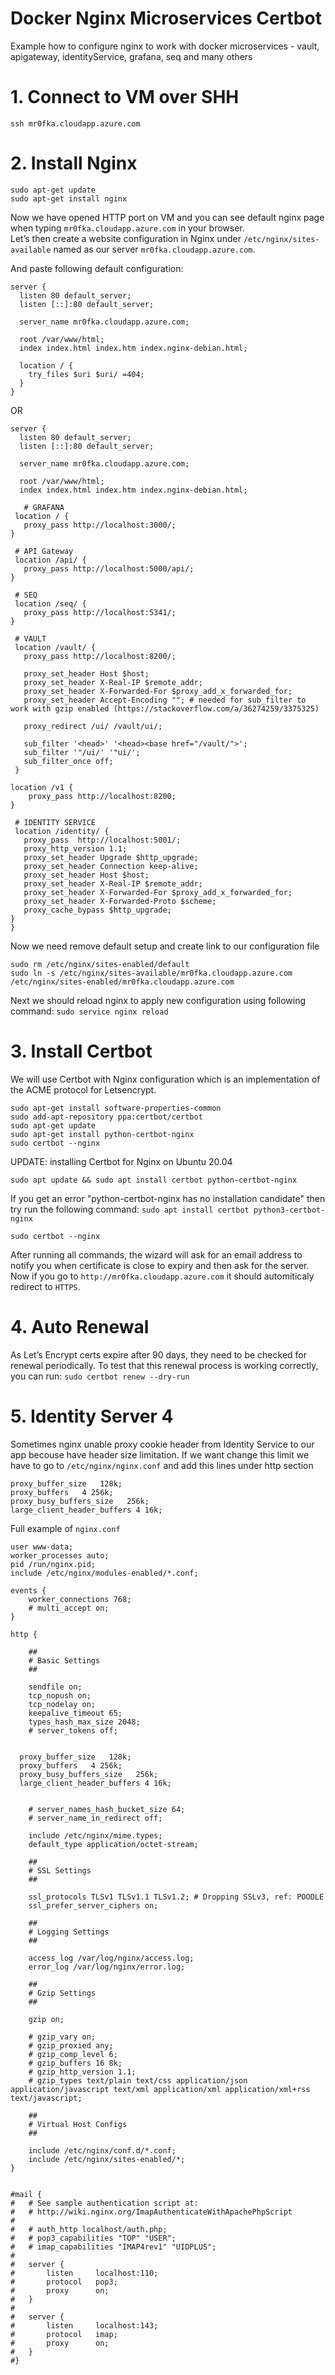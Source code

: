# Docker Nginx Microservices Certbot
Example how to configure nginx to work with docker microservices - vault, apigateway, identityService, grafana, seq and many others

# 1. Connect to VM over SHH
`ssh mr0fka.cloudapp.azure.com`

# 2. Install Nginx
`sudo apt-get update`  
`sudo apt-get install nginx`  

Now we have opened HTTP port on VM and you can see default nginx page when typing `mr0fka.cloudapp.azure.com` in your browser.  
Let’s then create a website configuration in Nginx under `/etc/nginx/sites-available` named as our server `mr0fka.cloudapp.azure.com`.

And paste following default configuration:

```
server {                                                        
  listen 80 default_server;
  listen [::]:80 default_server;
                                                              
  server_name mr0fka.cloudapp.azure.com; 
                                                              
  root /var/www/html;                                   
  index index.html index.htm index.nginx-debian.html;
  
  location / {                                                 
    try_files $uri $uri/ =404;                           
  }                                                            
}
```
OR 

```
server {                                                        
  listen 80 default_server;
  listen [::]:80 default_server;
                                                              
  server_name mr0fka.cloudapp.azure.com; 
                                                              
  root /var/www/html;                                   
  index index.html index.htm index.nginx-debian.html;
  
   # GRAFANA
 location / {
   proxy_pass http://localhost:3000/;                           
}                                                            

 # API Gateway
 location /api/ {
   proxy_pass http://localhost:5000/api/; 
}

 # SEQ
 location /seq/ {
   proxy_pass http://localhost:5341/;
}

 # VAULT
 location /vault/ {
   proxy_pass http://localhost:8200/;

   proxy_set_header Host $host;
   proxy_set_header X-Real-IP $remote_addr;
   proxy_set_header X-Forwarded-For $proxy_add_x_forwarded_for;
   proxy_set_header Accept-Encoding ""; # needed for sub_filter to work with gzip enabled (https://stackoverflow.com/a/36274259/3375325)

   proxy_redirect /ui/ /vault/ui/;

   sub_filter '<head>' '<head><base href="/vault/">';
   sub_filter '"/ui/' '"ui/';
   sub_filter_once off;
 }

location /v1 {
    proxy_pass http://localhost:8200;
}

 # IDENTITY SERVICE
 location /identity/ {
   proxy_pass  http://localhost:5001/;
   proxy_http_version 1.1;
   proxy_set_header Upgrade $http_upgrade;
   proxy_set_header Connection keep-alive;
   proxy_set_header Host $host;
   proxy_set_header X-Real-IP $remote_addr;
   proxy_set_header X-Forwarded-For $proxy_add_x_forwarded_for;
   proxy_set_header X-Forwarded-Proto $scheme;
   proxy_cache_bypass $http_upgrade;
}                                                           
}

```
Now we need remove default setup and create link to our configuration file

`sudo rm /etc/nginx/sites-enabled/default`  
`sudo ln -s /etc/nginx/sites-available/mr0fka.cloudapp.azure.com /etc/nginx/sites-enabled/mr0fka.cloudapp.azure.com`  

Next we should reload nginx to apply new configuration using following command:
`sudo service nginx reload`  

# 3. Install Certbot
We will use Certbot with Nginx configuration which is an implementation of the ACME protocol for Letsencrypt.

`sudo apt-get install software-properties-common`  
`sudo add-apt-repository ppa:certbot/certbot`  
`sudo apt-get update`  
`sudo apt-get install python-certbot-nginx`  
`sudo certbot --nginx`  

UPDATE: installing Certbot for Nginx on Ubuntu 20.04

`sudo apt update && sudo apt install certbot python-certbot-nginx`

If you get an error "python-certbot-nginx has no installation candidate" then try run the following command:
`sudo apt install certbot python3-certbot-nginx`

`sudo certbot --nginx`


After running all commands, the wizard will ask for an email address to notify you when certificate is close to expiry and then ask for the server.  
Now if you go to `http://mr0fka.cloudapp.azure.com` it should automiticaly redirect to `HTTPS`.

# 4. Auto Renewal
As Let’s Encrypt certs expire after 90 days, they need to be checked for renewal periodically.
To test that this renewal process is working correctly, you can run:
`sudo certbot renew --dry-run`

# 5. Identity Server 4
Sometimes nginx unable proxy cookie header from Identity Service to our app becouse have header size limitation.
If we want change this limit we have to go to `/etc/nginx/nginx.conf` and add this lines under http section

```
proxy_buffer_size   128k;
proxy_buffers   4 256k;
proxy_busy_buffers_size   256k;
large_client_header_buffers 4 16k;
```

Full example of `nginx.conf`

```
user www-data;
worker_processes auto;
pid /run/nginx.pid;
include /etc/nginx/modules-enabled/*.conf;

events {
	worker_connections 768;
	# multi_accept on;
}

http {

	##
	# Basic Settings
	##

	sendfile on;
	tcp_nopush on;
	tcp_nodelay on;
	keepalive_timeout 65;
	types_hash_max_size 2048;
	# server_tokens off;


  proxy_buffer_size   128k;
  proxy_buffers   4 256k;
  proxy_busy_buffers_size   256k;
  large_client_header_buffers 4 16k;


	# server_names_hash_bucket_size 64;
	# server_name_in_redirect off;

	include /etc/nginx/mime.types;
	default_type application/octet-stream;

	##
	# SSL Settings
	##

	ssl_protocols TLSv1 TLSv1.1 TLSv1.2; # Dropping SSLv3, ref: POODLE
	ssl_prefer_server_ciphers on;

	##
	# Logging Settings
	##

	access_log /var/log/nginx/access.log;
	error_log /var/log/nginx/error.log;

	##
	# Gzip Settings
	##

	gzip on;

	# gzip_vary on;
	# gzip_proxied any;
	# gzip_comp_level 6;
	# gzip_buffers 16 8k;
	# gzip_http_version 1.1;
	# gzip_types text/plain text/css application/json application/javascript text/xml application/xml application/xml+rss text/javascript;

	##
	# Virtual Host Configs
	##

	include /etc/nginx/conf.d/*.conf;
	include /etc/nginx/sites-enabled/*;
}


#mail {
#	# See sample authentication script at:
#	# http://wiki.nginx.org/ImapAuthenticateWithApachePhpScript
# 
#	# auth_http localhost/auth.php;
#	# pop3_capabilities "TOP" "USER";
#	# imap_capabilities "IMAP4rev1" "UIDPLUS";
# 
#	server {
#		listen     localhost:110;
#		protocol   pop3;
#		proxy      on;
#	}
# 
#	server {
#		listen     localhost:143;
#		protocol   imap;
#		proxy      on;
#	}
#}

```



